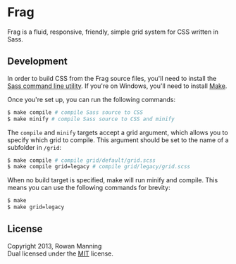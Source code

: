 
Frag
====

Frag is a fluid, responsive, friendly, simple grid system for CSS written in Sass.


Development
-----------

In order to build CSS from the Frag source files, you'll need to install the [Sass command line utility][sass]. If you're on Windows, you'll need to install [Make][make].

Once you're set up, you can run the following commands:

```sh
$ make compile # compile Sass source to CSS
$ make minify # compile Sass source to CSS and minify
```

The `compile` and `minify` targets accept a grid argument, which allows you to specify which grid to compile. This argument should be set to the name of a subfolder in `/grid`:

```sh
$ make compile # compile grid/default/grid.scss
$ make compile grid=legacy # compile grid/legacy/grid.scss
```

When no build target is specified, make will run minify and compile. This means you can use the following commands for brevity:

```sh
$ make
$ make grid=legacy
```


License
-------

Copyright 2013, Rowan Manning  
Dual licensed under the [MIT][mit] license.



[make]: http://gnuwin32.sourceforge.net/packages/make.htm
[mit]: http://opensource.org/licenses/mit-license.php
[sass]: http://sass-lang.com/download.html
